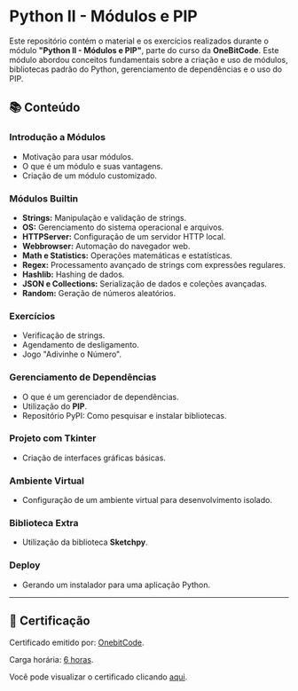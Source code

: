 # Python II - Módulos e PIP

Este repositório contém o material e os exercícios realizados durante o módulo **"Python II - Módulos e PIP"**, parte do curso da **OneBitCode**. Este módulo abordou conceitos fundamentais sobre a criação e uso de módulos, bibliotecas padrão do Python, gerenciamento de dependências e o uso do PIP.

## 📚 Conteúdo

### Introdução a Módulos
- Motivação para usar módulos.
- O que é um módulo e suas vantagens.
- Criação de um módulo customizado.

### Módulos Builtin
- **Strings:** Manipulação e validação de strings.
- **OS:** Gerenciamento do sistema operacional e arquivos.
- **HTTPServer:** Configuração de um servidor HTTP local.
- **Webbrowser:** Automação do navegador web.
- **Math e Statistics:** Operações matemáticas e estatísticas.
- **Regex:** Processamento avançado de strings com expressões regulares.
- **Hashlib:** Hashing de dados.
- **JSON e Collections:** Serialização de dados e coleções avançadas.
- **Random:** Geração de números aleatórios.

### Exercícios
- Verificação de strings.
- Agendamento de desligamento.
- Jogo "Adivinhe o Número".

### Gerenciamento de Dependências
- O que é um gerenciador de dependências.
- Utilização do **PIP**.
- Repositório PyPI: Como pesquisar e instalar bibliotecas.

### Projeto com Tkinter
- Criação de interfaces gráficas básicas.

### Ambiente Virtual
- Configuração de um ambiente virtual para desenvolvimento isolado.

### Biblioteca Extra
- Utilização da biblioteca **Sketchpy**.

### Deploy
- Gerando um instalador para uma aplicação Python.

---

## 🚀 Certificação
Certificado emitido por: [OnebitCode](https://comunidade.onebitcode.com/feed).

Carga horária: [6 horas]().

Você pode visualizar o certificado clicando [aqui](https://drive.google.com/file/d/1F3b1pDBUCV3ABe-ROBaVuGw0YYdOhuhY/view?usp=sharing).

